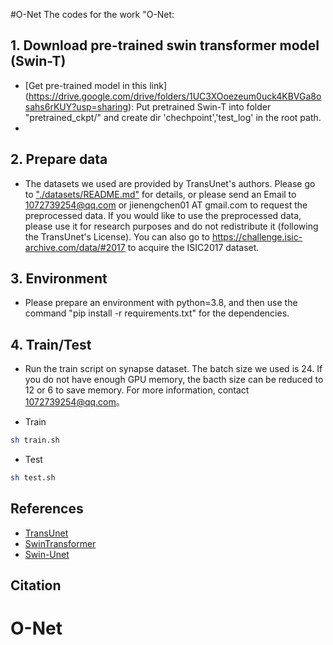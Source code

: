 #O-Net
The codes for the work "O-Net: 

## 1. Download pre-trained swin transformer model (Swin-T)
* [Get pre-trained model in this link] (https://drive.google.com/drive/folders/1UC3XOoezeum0uck4KBVGa8osahs6rKUY?usp=sharing): Put pretrained Swin-T into folder "pretrained_ckpt/" and create dir 'chechpoint','test_log' in the root path.
* 

## 2. Prepare data

- The datasets we used are provided by TransUnet's authors. Please go to ["./datasets/README.md"](datasets/README.md) for details, or please send an Email to 1072739254@qq.com or jienengchen01 AT gmail.com to request the preprocessed data. If you would like to use the preprocessed data, please use it for research purposes and do not redistribute it (following the TransUnet's License).
You can also go to https://challenge.isic-archive.com/data/#2017 to acquire the ISIC2017 dataset.

## 3. Environment

- Please prepare an environment with python=3.8, and then use the command "pip install -r requirements.txt" for the dependencies.

## 4. Train/Test

- Run the train script on synapse dataset. The batch size we used is 24. If you do not have enough GPU memory, the bacth size can be reduced to 12 or 6 to save memory. For more information, contact 1072739254@qq.com。

- Train

```bash
sh train.sh 
```
- Test 

```bash
sh test.sh 
```

## References
* [TransUnet](https://github.com/Beckschen/TransUNet)
* [SwinTransformer](https://github.com/microsoft/Swin-Transformer)
* [Swin-Unet](https://github.com/HuCaoFighting/Swin-Unet.)
## Citation


# O-Net

